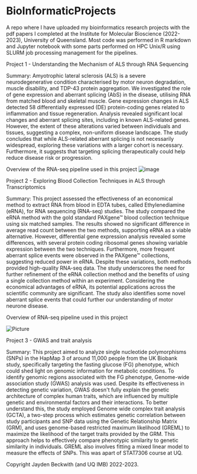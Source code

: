 # BioInformaticProjects

A repo where I have uploaded my bioinformatics research projects with the pdf papers I completed at the Institute for Molecular Bioscience (2022-2023), University of Queensland. Most code was performed in R markdown and Jupyter notebook with some parts performed on HPC Unix/R using SLURM job processing management for the pipelines. 

Project 1 - Understanding the Mechanism of ALS through RNA Sequencing 

Summary: Amyotrophic lateral sclerosis (ALS) is a severe neurodegenerative condition characterised by motor neuron degradation, muscle disability, and TDP-43 protein aggregation. We investigated the role of gene expression and aberrant splicing (AbS) in the disease, utilising RNA from matched blood and skeletal muscle. Gene expression changes in ALS detected 58 differentially expressed (DE) protein-coding genes related to inflammation and tissue regeneration. Analysis revealed significant local changes and aberrant splicing sites, including in known ALS-related genes. However, the extent of these alterations varied between individuals and tissues, suggesting a complex, non-uniform disease landscape. The study concludes that while ALS-related aberrant splicing is not necessarily widespread, exploring these variations with a larger cohort is necessary. Furthermore, it suggests that targeting splicing therapeutically could help reduce disease risk or progression.

Overview of the RNA-seq pipeline used in this project
![image](https://github.com/JaydenBeckwith/BioInformaticProjects/assets/55827127/06d4ad13-d299-4e03-80ef-a0991cb88d60)


Project 2 - Exploring Blood Collection Techniques in ALS through Transcriptomics

Summary: This project assessed the effectiveness of an economical method to extract RNA from blood in EDTA tubes, called Ethylenediamine (eRNA), for RNA sequencing (RNA-seq) studies. The study compared the eRNA method with the gold standard PAXgene™ blood collection technique using six matched samples. The results showed no significant difference in average read count between the two methods, supporting eRNA as a viable alternative. However, differential gene expression analysis revealed some differences, with several protein coding ribosomal genes showing variable expression between the two techniques. Furthermore, more frequent aberrant splice events were observed in the PAXgene™ collections, suggesting reduced power in eRNA. Despite these variations, both methods provided high-quality RNA-seq data. The study underscores the need for further refinement of the eRNA collection method and the benefits of using a single collection method within an experiment. Considering the economical advantages of eRNA, its potential applications across the scientific community are significant. The study also identifies some novel aberrant splice events that could further our understanding of motor neurone disease.

Overview of RNA-seq pipeline used in this project 

![Picture](https://github.com/JaydenBeckwith/BioInformaticProjects/assets/55827127/087ab5c7-4d81-4201-b7a3-2147fde9bee5)

Project 3 - GWAS and trait analysis

Summary: This project aimed to analyze single nucleotide polymorphisms (SNPs) in the HapMap 3 of around 11,000 people from the UK Biobank study, specifically targeting the fasting glucose (FG) phenotype, which could shed light on genomic information for metabolic conditions. To identify genomic regions associated with the FG phenotype, Genome-wide association study (GWAS) analysis was used. Despite its effectiveness in detecting genetic variation, GWAS doesn't fully explain the genetic architecture of complex human traits, which are influenced by multiple genetic and environmental factors and their interactions. To better understand this, the study employed Genome wide complex trait analysis (GCTA), a two-step process which estimates genetic correlation between study participants and SNP data using the Genetic Relationship Matrix (GRM), and uses genome-based restricted maximum likelihood (GREML) to maximize the likelihood of the target traits provided by the GRM. This approach helps to effectively compare phenotypic similarity to genetic similarity in individuals. GREML also involves fitting a mixed linear model to measure the effects of SNPs. This was apart of STAT7306 course at UQ. 

Copyright Jayden Beckwith (and UQ IMB) 2022-2023. 
